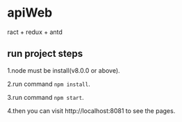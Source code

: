 # apiWeb
ract + redux + antd 

## run project steps

 1.node must be install(v8.0.0 or  above).

 2.run command ```npm install```.

 3.run command ```npm start```.
 
 4.then you can visit http://localhost:8081 to see the pages.
